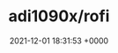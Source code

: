 ---
title: "adi1090x/rofi"
link: "https://github.com/adi1090x/rofi"
date: "2021-12-01 18:31:53 +0000"
---
